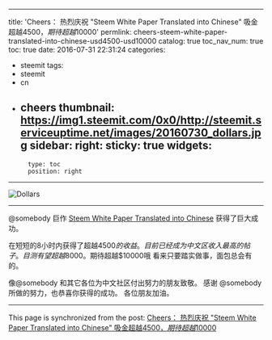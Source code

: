
---
title: 'Cheers： 热烈庆祝 "Steem White Paper Translated into Chinese" 吸金超越$4500，期待超越$10000'
permlink: cheers-steem-white-paper-translated-into-chinese-usd4500-usd10000
catalog: true
toc_nav_num: true
toc: true
date: 2016-07-31 22:31:24
categories:
- steemit
tags:
- steemit
- cn
- cheers
thumbnail: https://img1.steemit.com/0x0/http://steemit.serviceuptime.net/images/20160730_dollars.jpg
sidebar:
    right:
        sticky: true
widgets:
    -
        type: toc
        position: right
---


![Dollars](https://img1.steemit.com/0x0/http://steemit.serviceuptime.net/images/20160730_dollars.jpg)

****
@somebody 巨作 [Steem White Paper Translated into Chinese](https://steemit.com/steemit/@somebody/steem-white-paper-translated-into-chinese) 获得了巨大成功。

在短短的8小时内获得了超越$4500的收益。
目前已经成为中文区收入最高的帖子。目测有望超越$8000。期待超越$10000哦
看来只要踏实做事，面包总会有的。

像@somebody 和其它各位为中文社区付出努力的朋友致敬。
感谢 @somebody  所做的努力，也恭喜你获得的成功。
各位朋友加油。

- - -

This page is synchronized from the post: [Cheers： 热烈庆祝 "Steem White Paper Translated into Chinese" 吸金超越$4500，期待超越$10000](https://steemit.com/@oflyhigh/cheers-steem-white-paper-translated-into-chinese-usd4500-usd10000)
